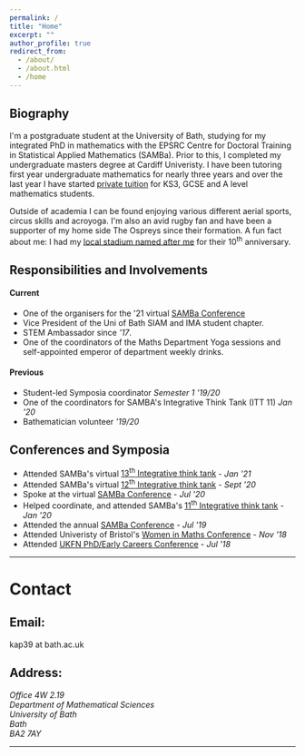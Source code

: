 ```yaml
---
permalink: /
title: "Home"
excerpt: ""
author_profile: true
redirect_from: 
  - /about/
  - /about.html
  - /home
---
```


## Biography
I'm a postgraduate student at the University of Bath, studying for my integrated PhD in mathematics with the EPSRC Centre for Doctoral Training in Statistical Applied Mathematics (SAMBa). Prior to this, I completed my undergraduate masters degree at Cardiff Univeristy. I have been tutoring first year undergraduate mathematics for nearly three years and over the last year I have started [private tuition](https://www.tutorfair.com/tutor/name/katie/id/177592/profile) for KS3, GCSE and A level mathematics students.   

Outside of academia I can be found enjoying various different aerial sports, circus skills and acroyoga. I'm also an avid rugby fan and have been a supporter of my home side The Ospreys since their formation. A fun fact about me: I had my [local stadium named after me](https://www.ospreysrugby.com/news/welcome-katie-phillips-stadium) for their 10<sup>th</sup> anniversary. 


## Responsibilities and  Involvements

#### Current
  * One of the organisers for the '21 virtual [SAMBa Conference](https://kap39.github.io/SAMBa-Conference)
  * Vice President of the Uni of Bath SIAM and IMA student chapter. 
  * STEM Ambassador since _'17_. 
  * One of the coordinators of the Maths Department Yoga sessions and self-appointed emperor of department weekly drinks. 

#### Previous
  * Student-led Symposia coordinator _Semester 1 '19/20_
  * One of the coordinators for SAMBA's Integrative Think Tank (ITT 11) _Jan '20_
  * Bathematician volunteer _'19/20_


## Conferences and Symposia
  * Attended SAMBa's virtual [13<sup>th</sup> Integrative think tank](https://people.bath.ac.uk/mtp34/itt13.html) - _Jan '21_
  * Attended SAMBa's virtual [12<sup>th</sup> Integrative think tank](https://www.bath.ac.uk/events/integrative-think-tank-12/) - _Sept '20_
  * Spoke at the virtual [SAMBa Conference](https://people.bath.ac.uk/mk961/SAMBa_Conf.html) - _Jul '20_
  * Helped coordinate, and attended SAMBa's [11<sup>th</sup> Integrative think tank](https://kap39.github.io/ITT11) - _Jan '20_
  * Attended the annual [SAMBa Conference](https://people.bath.ac.uk/wg270/SAMBa_Conf.html) - _Jul '19_
  * Attended Univeristy of Bristol's [Women in Maths Conference](https://www.bristol.ac.uk/maths/events/2018/women-in-maths-2018.html) - _Nov '18_
  * Attended [UKFN PhD/Early Careers Conference](http://www.cardiffmaths.co.uk/ukfn.html) - _Jul '18_

----- 

# Contact

## Email:
kap39 at bath.ac.uk

## Address:
<address>
Office 4W 2.19 <br />
Department of Mathematical Sciences <br />
University of Bath<br />
Bath <br />
BA2 7AY
</address>

---



